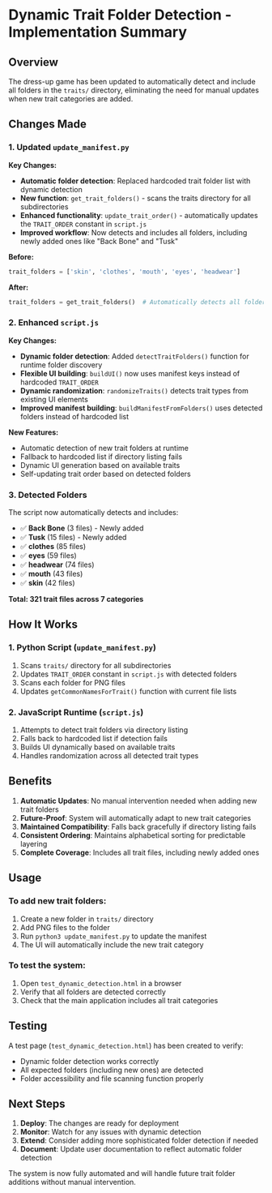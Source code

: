# Dynamic Trait Folder Detection - Implementation Summary

## Overview
The dress-up game has been updated to automatically detect and include all folders in the `traits/` directory, eliminating the need for manual updates when new trait categories are added.

## Changes Made

### 1. Updated `update_manifest.py`

**Key Changes:**
- **Automatic folder detection**: Replaced hardcoded trait folder list with dynamic detection
- **New function**: `get_trait_folders()` - scans the traits directory for all subdirectories
- **Enhanced functionality**: `update_trait_order()` - automatically updates the `TRAIT_ORDER` constant in `script.js`
- **Improved workflow**: Now detects and includes all folders, including newly added ones like "Back Bone" and "Tusk"

**Before:**
```python
trait_folders = ['skin', 'clothes', 'mouth', 'eyes', 'headwear']
```

**After:**
```python
trait_folders = get_trait_folders()  # Automatically detects all folders
```

### 2. Enhanced `script.js`

**Key Changes:**
- **Dynamic folder detection**: Added `detectTraitFolders()` function for runtime folder discovery
- **Flexible UI building**: `buildUI()` now uses manifest keys instead of hardcoded `TRAIT_ORDER`
- **Dynamic randomization**: `randomizeTraits()` detects trait types from existing UI elements
- **Improved manifest building**: `buildManifestFromFolders()` uses detected folders instead of hardcoded list

**New Features:**
- Automatic detection of new trait folders at runtime
- Fallback to hardcoded list if directory listing fails
- Dynamic UI generation based on available traits
- Self-updating trait order based on detected folders

### 3. Detected Folders

The script now automatically detects and includes:
- ✅ **Back Bone** (3 files) - Newly added
- ✅ **Tusk** (15 files) - Newly added  
- ✅ **clothes** (85 files)
- ✅ **eyes** (59 files)
- ✅ **headwear** (74 files)
- ✅ **mouth** (43 files)
- ✅ **skin** (42 files)

**Total: 321 trait files across 7 categories**

## How It Works

### 1. Python Script (`update_manifest.py`)
1. Scans `traits/` directory for all subdirectories
2. Updates `TRAIT_ORDER` constant in `script.js` with detected folders
3. Scans each folder for PNG files
4. Updates `getCommonNamesForTrait()` function with current file lists

### 2. JavaScript Runtime (`script.js`)
1. Attempts to detect trait folders via directory listing
2. Falls back to hardcoded list if detection fails
3. Builds UI dynamically based on available traits
4. Handles randomization across all detected trait types

## Benefits

1. **Automatic Updates**: No manual intervention needed when adding new trait folders
2. **Future-Proof**: System will automatically adapt to new trait categories
3. **Maintained Compatibility**: Falls back gracefully if directory listing fails
4. **Consistent Ordering**: Maintains alphabetical sorting for predictable layering
5. **Complete Coverage**: Includes all trait files, including newly added ones

## Usage

### To add new trait folders:
1. Create a new folder in `traits/` directory
2. Add PNG files to the folder
3. Run `python3 update_manifest.py` to update the manifest
4. The UI will automatically include the new trait category

### To test the system:
1. Open `test_dynamic_detection.html` in a browser
2. Verify that all folders are detected correctly
3. Check that the main application includes all trait categories

## Testing

A test page (`test_dynamic_detection.html`) has been created to verify:
- Dynamic folder detection works correctly
- All expected folders (including new ones) are detected
- Folder accessibility and file scanning function properly

## Next Steps

1. **Deploy**: The changes are ready for deployment
2. **Monitor**: Watch for any issues with dynamic detection
3. **Extend**: Consider adding more sophisticated folder detection if needed
4. **Document**: Update user documentation to reflect automatic folder detection

The system is now fully automated and will handle future trait folder additions without manual intervention.
